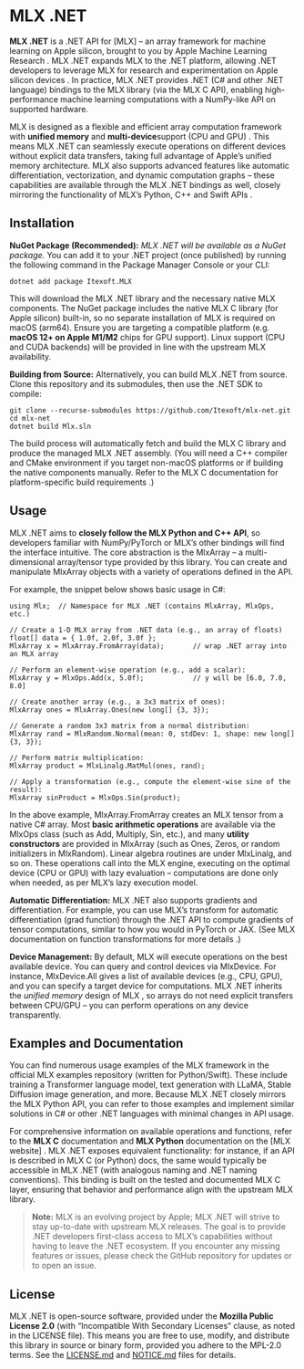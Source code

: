 
# **MLX .NET**

  

**MLX .NET**  is a .NET API for [MLX]  – an array framework for machine learning on Apple silicon, brought to you by Apple Machine Learning Research  . MLX .NET expands MLX to the .NET platform, allowing .NET developers to leverage MLX for research and experimentation on Apple silicon devices  . In practice, MLX .NET provides .NET (C# and other .NET language) bindings to the MLX library (via the MLX C API), enabling high-performance machine learning computations with a NumPy-like API on supported hardware.

  

MLX is designed as a flexible and efficient array computation framework with  **unified memory**  and  **multi-device**support (CPU and GPU)  . This means MLX .NET can seamlessly execute operations on different devices without explicit data transfers, taking full advantage of Apple’s unified memory architecture. MLX also supports advanced features like automatic differentiation, vectorization, and dynamic computation graphs – these capabilities are available through the MLX .NET bindings as well, closely mirroring the functionality of MLX’s Python, C++ and Swift APIs  .

  

## **Installation**

  

**NuGet Package (Recommended):**  _MLX .NET will be available as a NuGet package._  You can add it to your .NET project (once published) by running the following command in the Package Manager Console or your CLI:

```
dotnet add package Itexoft.MLX
```

  

This will download the MLX .NET library and the necessary native MLX components. The NuGet package includes the native MLX C library (for Apple silicon) built-in, so no separate installation of MLX is required on macOS (arm64). Ensure you are targeting a compatible platform (e.g.  **macOS 12+ on Apple M1/M2**  chips for GPU support). Linux support (CPU and CUDA backends) will be provided in line with the upstream MLX availability.

  

**Building from Source:**  Alternatively, you can build MLX .NET from source. Clone this repository and its submodules, then use the .NET SDK to compile:

```
git clone --recurse-submodules https://github.com/Itexoft/mlx-net.git
cd mlx-net
dotnet build Mlx.sln
```

The build process will automatically fetch and build the MLX C library and produce the managed MLX .NET assembly. (You will need a C++ compiler and CMake environment if you target non-macOS platforms or if building the native components manually. Refer to the MLX C documentation for platform-specific build requirements  .)

  

## **Usage**

  

MLX .NET aims to  **closely follow the MLX Python and C++ API**, so developers familiar with NumPy/PyTorch or MLX’s other bindings will find the interface intuitive. The core abstraction is the  MlxArray  – a multi-dimensional array/tensor type provided by this library. You can create and manipulate  MlxArray  objects with a variety of operations defined in the API.

  

For example, the snippet below shows basic usage in C#:

```
using Mlx;  // Namespace for MLX .NET (contains MlxArray, MlxOps, etc.)

// Create a 1-D MLX array from .NET data (e.g., an array of floats)
float[] data = { 1.0f, 2.0f, 3.0f };
MlxArray x = MlxArray.FromArray(data);       // wrap .NET array into an MLX array

// Perform an element-wise operation (e.g., add a scalar):
MlxArray y = MlxOps.Add(x, 5.0f);            // y will be [6.0, 7.0, 8.0]

// Create another array (e.g., a 3x3 matrix of ones):
MlxArray ones = MlxArray.Ones(new long[] {3, 3}); 

// Generate a random 3x3 matrix from a normal distribution:
MlxArray rand = MlxRandom.Normal(mean: 0, stdDev: 1, shape: new long[] {3, 3});

// Perform matrix multiplication:
MlxArray product = MlxLinalg.MatMul(ones, rand);

// Apply a transformation (e.g., compute the element-wise sine of the result):
MlxArray sinProduct = MlxOps.Sin(product);
```

In the above example,  MlxArray.FromArray  creates an MLX tensor from a native C# array. Most  **basic arithmetic operations**  are available via the  MlxOps  class (such as  Add,  Multiply,  Sin, etc.), and many  **utility constructors**  are provided in  MlxArray  (such as  Ones,  Zeros, or random initializers in  MlxRandom). Linear algebra routines are under  MlxLinalg, and so on. These operations call into the MLX engine, executing on the optimal device (CPU or GPU) with lazy evaluation – computations are done only when needed, as per MLX’s lazy execution model.

  

**Automatic Differentiation:**  MLX .NET also supports gradients and differentiation. For example, you can use MLX’s transform for automatic differentiation (grad  function) through the .NET API to compute gradients of tensor computations, similar to how you would in PyTorch or JAX. (See MLX documentation on function transformations for more details  .)

  

**Device Management:**  By default, MLX will execute operations on the best available device. You can query and control devices via  MlxDevice. For instance,  MlxDevice.All  gives a list of available devices (e.g., CPU, GPU), and you can specify a target device for computations. MLX .NET inherits the  _unified memory_  design of MLX  , so arrays do not need explicit transfers between CPU/GPU – you can perform operations on any device transparently.

  

## **Examples and Documentation**

  

You can find numerous usage examples of the MLX framework in the official MLX examples repository  (written for Python/Swift). These include training a Transformer language model, text generation with LLaMA, Stable Diffusion image generation, and more. Because MLX .NET closely mirrors the MLX Python API, you can refer to those examples and implement similar solutions in C# or other .NET languages with minimal changes in API usage.

  

For comprehensive information on available operations and functions, refer to the  **MLX C**  documentation and  **MLX Python**  documentation on the [MLX website]  . MLX .NET exposes equivalent functionality: for instance, if an API is described in MLX C (or Python) docs, the same would typically be accessible in MLX .NET (with analogous naming and .NET naming conventions). This binding is built on the tested and documented MLX C layer, ensuring that behavior and performance align with the upstream MLX library.

  

> **Note:**  MLX is an evolving project by Apple; MLX .NET will strive to stay up-to-date with upstream MLX releases. The goal is to provide .NET developers first-class access to MLX’s capabilities without having to leave the .NET ecosystem. If you encounter any missing features or issues, please check the GitHub repository for updates or to open an issue.

  

## **License**

  

MLX .NET is open-source software, provided under the  **Mozilla Public License 2.0**  (with “Incompatible With Secondary Licenses” clause, as noted in the LICENSE file). This means you are free to use, modify, and distribute this library in source or binary form, provided you adhere to the MPL-2.0 terms. See the  [LICENSE.md](LICENSE.md)  and  [NOTICE.md](NOTICE.md) files for details.